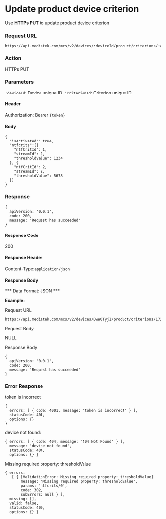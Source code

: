 # Update product device criterion

Use **HTTPs PUT** to update product device criterion

### Request URL

```
https://api.mediatek.com/mcs/v2/devices/:deviceId/product/criterions/:criterionId

```

### Action

HTTPs PUT

### Parameters

`:deviceId`: Device unique ID.
`:criterionId`: Criterion unique ID.

#### Header

Authorization: Bearer `{token}`

#### Body

```
{
  "isActivated": true,
  "ntfcrits":[{
    "ntfCritId": 1,
    "streamId": 2,
    "thresholdValue": 1234
  }, {
    "ntfCritId": 2,
    "streamId": 2,
    "thresholdValue": 5678
  }]
}
```

### Response

```
{
  apiVersion: '0.0.1',
  code: 200,
  message: 'Request has succeeded'
}
```

#### Response Code

200

#### Response Header

Content-Type:`application/json`

#### Response Body

*** Data Format: JSON ***

**Example:**

Request URL

```
https://api.mediatek.com/mcs/v2/devices/DwW0TyjI/product/criterions/1727
```

Request Body

NULL

Response Body

```
{
  apiVersion: '0.0.1',
  code: 200,
  message: 'Request has succeeded'
}
```

### Error Response

token is incorrect:

```
{
  errors: [ { code: 4001, message: 'token is incorrect' } ],
  statusCode: 401,
  options: {}
}
```

device not found:

```
{ errors: [ { code: 404, message: '404 Not Found' } ],
  message: 'device not found',
  statusCode: 404,
  options: {} }
```

Missing required property: thresholdValue

```
{ errors:
   [ { [ValidationError: Missing required property: thresholdValue]
       message: 'Missing required property: thresholdValue',
       params: 'ntfcrits/0',
       code: 302,
       subErrors: null } ],
  missing: [],
  valid: false,
  statusCode: 400,
  options: {} }
```
